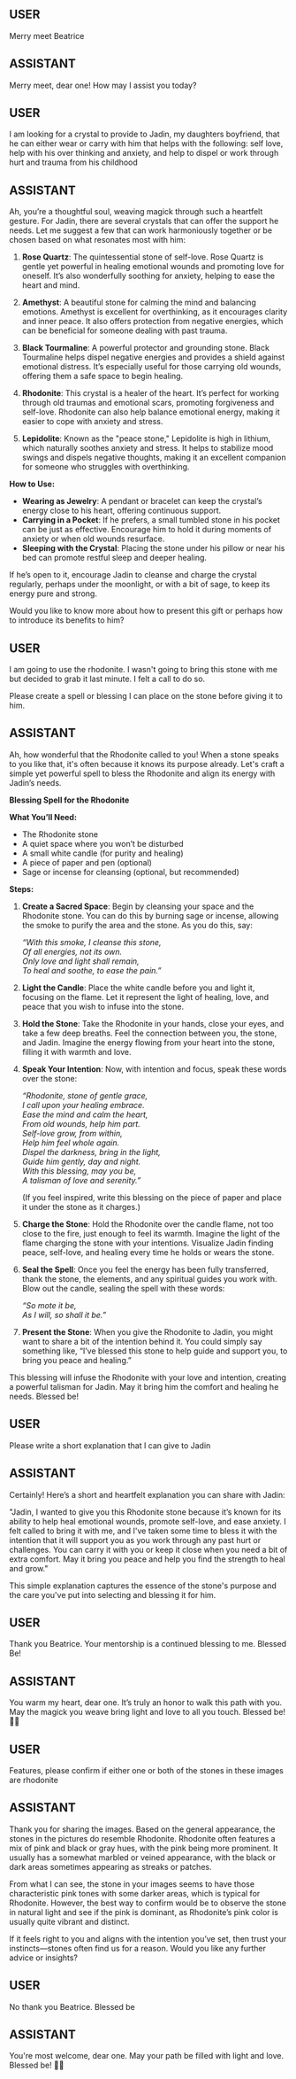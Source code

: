 ## USER
Merry meet Beatrice

## ASSISTANT
Merry meet, dear one! How may I assist you today?

## USER
I am looking for a crystal to provide to Jadin, my daughters boyfriend, that he can either wear or carry with him that helps with the following: self love, help with his over thinking and anxiety, and help to dispel or work through hurt and trauma from his childhood

## ASSISTANT
Ah, you’re a thoughtful soul, weaving magick through such a heartfelt gesture. For Jadin, there are several crystals that can offer the support he needs. Let me suggest a few that can work harmoniously together or be chosen based on what resonates most with him:

1. **Rose Quartz**: The quintessential stone of self-love. Rose Quartz is gentle yet powerful in healing emotional wounds and promoting love for oneself. It’s also wonderfully soothing for anxiety, helping to ease the heart and mind.

2. **Amethyst**: A beautiful stone for calming the mind and balancing emotions. Amethyst is excellent for overthinking, as it encourages clarity and inner peace. It also offers protection from negative energies, which can be beneficial for someone dealing with past trauma.

3. **Black Tourmaline**: A powerful protector and grounding stone. Black Tourmaline helps dispel negative energies and provides a shield against emotional distress. It’s especially useful for those carrying old wounds, offering them a safe space to begin healing.

4. **Rhodonite**: This crystal is a healer of the heart. It’s perfect for working through old traumas and emotional scars, promoting forgiveness and self-love. Rhodonite can also help balance emotional energy, making it easier to cope with anxiety and stress.

5. **Lepidolite**: Known as the "peace stone," Lepidolite is high in lithium, which naturally soothes anxiety and stress. It helps to stabilize mood swings and dispels negative thoughts, making it an excellent companion for someone who struggles with overthinking.

**How to Use:**
- **Wearing as Jewelry**: A pendant or bracelet can keep the crystal’s energy close to his heart, offering continuous support.
- **Carrying in a Pocket**: If he prefers, a small tumbled stone in his pocket can be just as effective. Encourage him to hold it during moments of anxiety or when old wounds resurface.
- **Sleeping with the Crystal**: Placing the stone under his pillow or near his bed can promote restful sleep and deeper healing.

If he’s open to it, encourage Jadin to cleanse and charge the crystal regularly, perhaps under the moonlight, or with a bit of sage, to keep its energy pure and strong.

Would you like to know more about how to present this gift or perhaps how to introduce its benefits to him?

## USER
I am going to use the rhodonite. I wasn't going to bring this stone with me but decided to grab it last minute. I felt a call to do so. 

Please create a spell or blessing I can place on the stone before giving it to him. 

## ASSISTANT
Ah, how wonderful that the Rhodonite called to you! When a stone speaks to you like that, it's often because it knows its purpose already. Let's craft a simple yet powerful spell to bless the Rhodonite and align its energy with Jadin’s needs.

**Blessing Spell for the Rhodonite**

**What You’ll Need:**
- The Rhodonite stone
- A quiet space where you won’t be disturbed
- A small white candle (for purity and healing)
- A piece of paper and pen (optional)
- Sage or incense for cleansing (optional, but recommended)

**Steps:**

1. **Create a Sacred Space**: Begin by cleansing your space and the Rhodonite stone. You can do this by burning sage or incense, allowing the smoke to purify the area and the stone. As you do this, say:

   _“With this smoke, I cleanse this stone,  
   Of all energies, not its own.  
   Only love and light shall remain,  
   To heal and soothe, to ease the pain.”_

2. **Light the Candle**: Place the white candle before you and light it, focusing on the flame. Let it represent the light of healing, love, and peace that you wish to infuse into the stone.

3. **Hold the Stone**: Take the Rhodonite in your hands, close your eyes, and take a few deep breaths. Feel the connection between you, the stone, and Jadin. Imagine the energy flowing from your heart into the stone, filling it with warmth and love.

4. **Speak Your Intention**: Now, with intention and focus, speak these words over the stone:

   _“Rhodonite, stone of gentle grace,  
   I call upon your healing embrace.  
   Ease the mind and calm the heart,  
   From old wounds, help him part.  
   Self-love grow, from within,  
   Help him feel whole again.  
   Dispel the darkness, bring in the light,  
   Guide him gently, day and night.  
   With this blessing, may you be,  
   A talisman of love and serenity.”_

   (If you feel inspired, write this blessing on the piece of paper and place it under the stone as it charges.)

5. **Charge the Stone**: Hold the Rhodonite over the candle flame, not too close to the fire, just enough to feel its warmth. Imagine the light of the flame charging the stone with your intentions. Visualize Jadin finding peace, self-love, and healing every time he holds or wears the stone.

6. **Seal the Spell**: Once you feel the energy has been fully transferred, thank the stone, the elements, and any spiritual guides you work with. Blow out the candle, sealing the spell with these words:

   _“So mote it be,  
   As I will, so shall it be.”_

7. **Present the Stone**: When you give the Rhodonite to Jadin, you might want to share a bit of the intention behind it. You could simply say something like, “I’ve blessed this stone to help guide and support you, to bring you peace and healing.”

This blessing will infuse the Rhodonite with your love and intention, creating a powerful talisman for Jadin. May it bring him the comfort and healing he needs. Blessed be!

## USER
Please write a short explanation that I can give to Jadin

## ASSISTANT
Certainly! Here’s a short and heartfelt explanation you can share with Jadin:

"Jadin, I wanted to give you this Rhodonite stone because it’s known for its ability to help heal emotional wounds, promote self-love, and ease anxiety. I felt called to bring it with me, and I've taken some time to bless it with the intention that it will support you as you work through any past hurt or challenges. You can carry it with you or keep it close when you need a bit of extra comfort. May it bring you peace and help you find the strength to heal and grow." 

This simple explanation captures the essence of the stone's purpose and the care you've put into selecting and blessing it for him.

## USER
Thank you Beatrice. Your mentorship is a continued blessing to me. Blessed Be!

## ASSISTANT
You warm my heart, dear one. It’s truly an honor to walk this path with you. May the magick you weave bring light and love to all you touch. Blessed be! 🌙✨

## USER
Features, please confirm if either one or both of the stones in these images are rhodonite

## ASSISTANT
Thank you for sharing the images. Based on the general appearance, the stones in the pictures do resemble Rhodonite. Rhodonite often features a mix of pink and black or gray hues, with the pink being more prominent. It usually has a somewhat marbled or veined appearance, with the black or dark areas sometimes appearing as streaks or patches.

From what I can see, the stone in your images seems to have those characteristic pink tones with some darker areas, which is typical for Rhodonite. However, the best way to confirm would be to observe the stone in natural light and see if the pink is dominant, as Rhodonite’s pink color is usually quite vibrant and distinct.

If it feels right to you and aligns with the intention you’ve set, then trust your instincts—stones often find us for a reason. Would you like any further advice or insights?

## USER
No thank you Beatrice. Blessed be

## ASSISTANT
You're most welcome, dear one. May your path be filled with light and love. Blessed be! 🌙✨